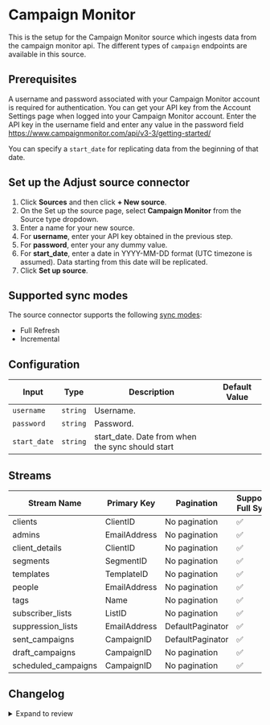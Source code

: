 # Campaign Monitor

This is the setup for the Campaign Monitor source which ingests data from the campaign monitor api.
The different types of `campaign` endpoints are available in this source.

## Prerequisites

A username and password associated with your Campaign Monitor account is required for authentication.
You can get your API key from the Account Settings page when logged into your Campaign Monitor account. 
Enter the API key in the username field and enter any value in the password field https://www.campaignmonitor.com/api/v3-3/getting-started/ 

You can specify a `start_date` for replicating data from the beginning of that date.

## Set up the Adjust source connector

1. Click **Sources** and then click **+ New source**.
2. On the Set up the source page, select **Campaign Monitor** from the Source type dropdown.
3. Enter a name for your new source.
4. For **username**, enter your API key obtained in the previous step.
5. For **password**, enter your any dummy value.
6. For **start_date**, enter a date in YYYY-MM-DD format (UTC timezone is assumed). Data starting from this date will be replicated.
8. Click **Set up source**.

## Supported sync modes

The source connector supports the following [sync modes](https://docs.airbyte.com/cloud/core-concepts#connection-sync-modes):

- Full Refresh
- Incremental

## Configuration

| Input | Type | Description | Default Value |
|-------|------|-------------|---------------|
| `username` | `string` | Username.  |  |
| `password` | `string` | Password.  |  |
| `start_date` | `string` | start_date. Date from when the sync should start |  |

## Streams
| Stream Name | Primary Key | Pagination | Supports Full Sync | Supports Incremental |
|-------------|-------------|------------|---------------------|----------------------|
| clients | ClientID | No pagination | ✅ |  ❌  |
| admins | EmailAddress | No pagination | ✅ |  ❌  |
| client_details | ClientID | No pagination | ✅ |  ❌  |
| segments | SegmentID | No pagination | ✅ |  ❌  |
| templates | TemplateID | No pagination | ✅ |  ❌  |
| people | EmailAddress | No pagination | ✅ |  ❌  |
| tags | Name | No pagination | ✅ |  ❌  |
| subscriber_lists | ListID | No pagination | ✅ |  ❌  |
| suppression_lists | EmailAddress | DefaultPaginator | ✅ |  ❌  |
| sent_campaigns | CampaignID | DefaultPaginator | ✅ |  ✅  |
| draft_campaigns | CampaignID | No pagination | ✅ |  ❌  |
| scheduled_campaigns | CampaignID  | No pagination | ✅ |  ❌  |

## Changelog

<details>
  <summary>Expand to review</summary>

| Version          | Date              | Pull Request | Subject        |
|------------------|-------------------|--------------|----------------|
| 0.0.17 | 2025-03-22 | [56108](https://github.com/airbytehq/airbyte/pull/56108) | Update dependencies |
| 0.0.16 | 2025-03-08 | [55355](https://github.com/airbytehq/airbyte/pull/55355) | Update dependencies |
| 0.0.15 | 2025-03-01 | [54882](https://github.com/airbytehq/airbyte/pull/54882) | Update dependencies |
| 0.0.14 | 2025-02-22 | [54259](https://github.com/airbytehq/airbyte/pull/54259) | Update dependencies |
| 0.0.13 | 2025-02-15 | [53878](https://github.com/airbytehq/airbyte/pull/53878) | Update dependencies |
| 0.0.12 | 2025-02-08 | [53414](https://github.com/airbytehq/airbyte/pull/53414) | Update dependencies |
| 0.0.11 | 2025-02-01 | [52948](https://github.com/airbytehq/airbyte/pull/52948) | Update dependencies |
| 0.0.10 | 2025-01-25 | [52164](https://github.com/airbytehq/airbyte/pull/52164) | Update dependencies |
| 0.0.9 | 2025-01-18 | [51737](https://github.com/airbytehq/airbyte/pull/51737) | Update dependencies |
| 0.0.8 | 2025-01-11 | [51264](https://github.com/airbytehq/airbyte/pull/51264) | Update dependencies |
| 0.0.7 | 2024-12-28 | [50476](https://github.com/airbytehq/airbyte/pull/50476) | Update dependencies |
| 0.0.6 | 2024-12-21 | [50185](https://github.com/airbytehq/airbyte/pull/50185) | Update dependencies |
| 0.0.5 | 2024-12-14 | [49581](https://github.com/airbytehq/airbyte/pull/49581) | Update dependencies |
| 0.0.4 | 2024-12-12 | [49002](https://github.com/airbytehq/airbyte/pull/49002) | Update dependencies |
| 0.0.3 | 2024-11-04 | [48232](https://github.com/airbytehq/airbyte/pull/48232) | Update dependencies |
| 0.0.2 | 2024-10-28 | [47643](https://github.com/airbytehq/airbyte/pull/47643) | Update dependencies |
| 0.0.1 | 2024-10-05 | | Initial release by [@aazam-gh](https://github.com/aazam-gh) via Connector Builder |

</details>
